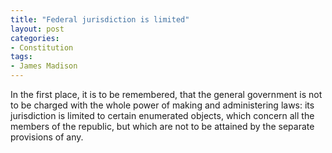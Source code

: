 ```yaml
---
title: "Federal jurisdiction is limited"
layout: post
categories:
- Constitution
tags:
- James Madison
---
```


In the first place, it is to be remembered, that the general government is not to be charged with the whole power of making and administering laws: its jurisdiction is limited to certain enumerated objects, which concern all the members of the republic, but which are not to be attained by the separate provisions of any.
